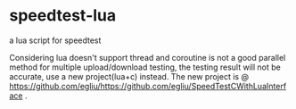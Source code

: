 # speedtest-lua
a lua script for speedtest

Considering lua doesn't support thread and coroutine is not a good parallel method for multiple upload/download testing, the testing result will not be accurate, use a new project(lua+c) instead. The new project is @ https://github.com/egliu/https://github.com/egliu/SpeedTestCWithLuaInterface .

